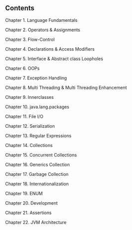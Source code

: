 ## Contents

Chapter 1. Language Fundamentals

Chapter 2. Operators & Assignments

Chapter 3. Flow-Control

Chapter 4. Declarations & Access Modifiers

Chapter 5. Interface & Abstract class Loopholes

Chapter 6. OOPs

Chapter 7. Exception Handling

Chapter 8. Multi Threading & Multi Threading Enhancement

Chapter 9. Innerclasses

Chapter 10. java.lang.packages

Chapter 11. File I/O

Chapter 12. Serialization

Chapter 13. Regular Expressions

Chapter 14. Collections

Chapter 15. Concurrent Collections

Chapter 16. Generics Collection

Chapter 17. Garbage Collection

Chapter 18. Internationalization

Chapter 19. ENUM

Chapter 20. Development

Chapter 21. Assertions

Chapter 22. JVM Architecture
